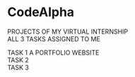 # CodeAlpha
PROJECTS OF MY VIRTUAL INTERNSHIP <br>
ALL 3 TASKS ASSIGNED TO ME <br>

TASK 1 A PORTFOLIO WEBSITE <br>
TASK 2 <br>
TASK 3<br>
